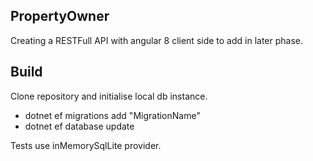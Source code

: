 ## PropertyOwner
Creating a RESTFull API with angular 8 client side to add in later phase.

## Build
Clone repository and initialise local db instance.
 - dotnet ef migrations add "MigrationName"
 - dotnet ef database update
 
Tests use inMemorySqlLite provider.
